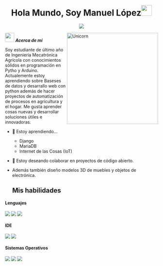 <h1 align="center"><b>Hola Mundo, Soy Manuel López</b><img src="https://media.giphy.com/media/hvRJCLFzcasrR4ia7z/giphy.gif" width="35"></h1>

<p align="center">
  <a href="https://github.com/DenverCoder1/readme-typing-svg"><img src="https://readme-typing-svg.herokuapp.com?font=Time+New+Roman&color=cyan&size=25&center=true&vCenter=true&width=600&height=100&lines=Estudiante+de+Mecatrónica+Agrícola..&hearts;++;Programador+de+Python,;Arduino;Y+Ecantado+de+Aprender+Nuevas+Cosas..<3"></a>
</p>

<img align="right" width=300px alt="Unicorn" src="https://media.tenor.com/1MFEcgJWwlMAAAAi/vault-boy.gif" />

<img src="https://media.giphy.com/media/ObNTw8Uzwy6KQ/giphy.gif" width="30px">&nbsp;***Acerca de mí***

Soy estudiante de último año de Ingeniería Mecatrónica Agrícola con conocimientos sólidos en programación en Pytho y Arduino. Actualemente estoy aprendiendo sobre Baseses de datos y desarrallo web con python además de hacer proyectos de automatización de procesos en agrícultura y el hogar. Me gusta aprender cosas nuevas y desarrollar soluciones útiles e innovadoras. 
- 🌱 Estoy aprendiendo...
  - Django
  - MariaDB
  - Internet de las Cosas (IoT)
- 👯 Estoy deseando colaborar en proyectos de código abierto.
- Además también diseño modelos 3D de muebles y objetos de electrónica.

  ## Mis habilidades

<h4> Lenguajes </h4>
<span> 
  <img src="https://img.shields.io/badge/OCTAVE-darkblue?style=for-the-badge&logo=octave&logoColor=fcd683">
  <img src="https://img.shields.io/badge/python-3670A0?style=for-the-badge&logo=python&logoColor=ffdd54">
  <img src= "https://img.shields.io/badge/-Arduino-00979D?style=for-the-badge&logo=Arduino&logoColor=white">
</span>

<h4> IDE </h4>
<span> 
  <img src="https://img.shields.io/badge/Visual%20Studio%20Code-0078d7.svg?style=for-the-badge&logo=visual-studio-code&logoColor=white">
  <img src="https://img.shields.io/badge/pycharm-143?style=for-the-badge&logo=pycharm&logoColor=black&color=black&labelColor=green">
</span>

<h4> Sistemas Operativos </h4>
<span>
  <img src="https://img.shields.io/badge/Git-F05032?style=for-the-badge&logo=git&logoColor=white">
  <img src="https://img.shields.io/badge/Linux%20Mint-87CF3E?style=for-the-badge&logo=Linux%20Mint&logoColor=white">
  <img src="https://img.shields.io/badge/Pop!_OS-48B9C7?style=for-the-badge&logo=Pop!_OS&logoColor=white">
</span>
